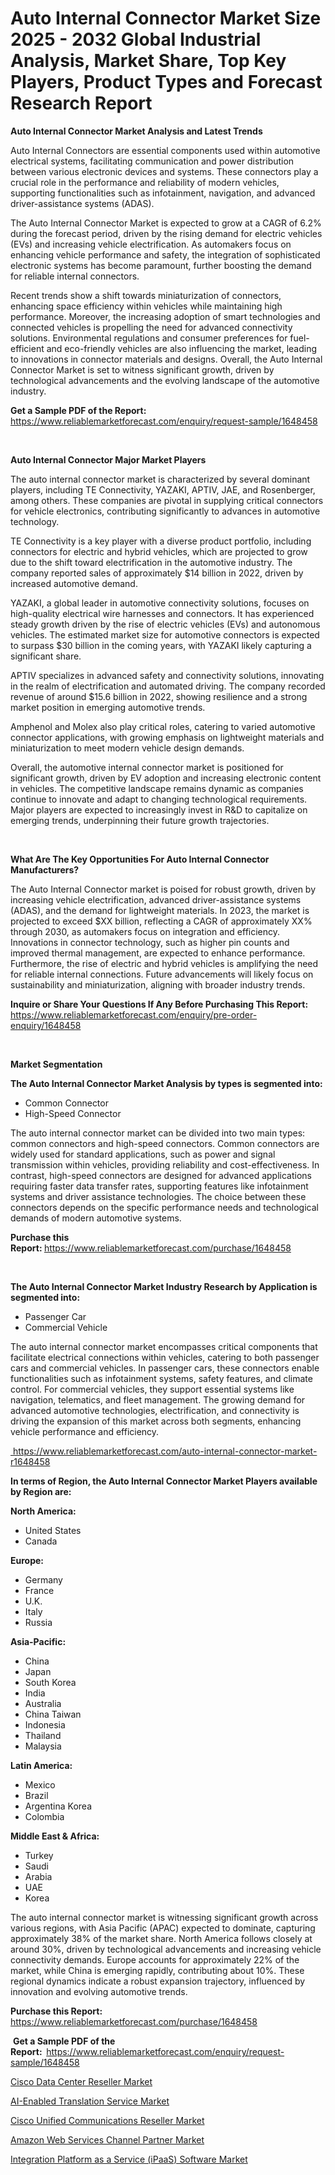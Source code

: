 <p><h1>Auto Internal Connector Market Size 2025 - 2032 Global Industrial Analysis, Market Share, Top Key Players, Product Types and Forecast Research Report</h1></p><p><strong>Auto Internal Connector Market Analysis and Latest Trends</strong></p>
<p><p>Auto Internal Connectors are essential components used within automotive electrical systems, facilitating communication and power distribution between various electronic devices and systems. These connectors play a crucial role in the performance and reliability of modern vehicles, supporting functionalities such as infotainment, navigation, and advanced driver-assistance systems (ADAS). </p><p>The Auto Internal Connector Market is expected to grow at a CAGR of 6.2% during the forecast period, driven by the rising demand for electric vehicles (EVs) and increasing vehicle electrification. As automakers focus on enhancing vehicle performance and safety, the integration of sophisticated electronic systems has become paramount, further boosting the demand for reliable internal connectors.</p><p>Recent trends show a shift towards miniaturization of connectors, enhancing space efficiency within vehicles while maintaining high performance. Moreover, the increasing adoption of smart technologies and connected vehicles is propelling the need for advanced connectivity solutions. Environmental regulations and consumer preferences for fuel-efficient and eco-friendly vehicles are also influencing the market, leading to innovations in connector materials and designs. Overall, the Auto Internal Connector Market is set to witness significant growth, driven by technological advancements and the evolving landscape of the automotive industry.</p></p>
<p><strong>Get a Sample PDF of the Report:&nbsp;</strong> <a href="https://www.reliablemarketforecast.com/enquiry/request-sample/1648458?utm_campaign=1885&utm_medium=2&utm_source=Github&utm_content=ia&utm_term=25032025&utm_id=auto-internal-connector">https://www.reliablemarketforecast.com/enquiry/request-sample/1648458</a></p>
<p>&nbsp;</p>
<p><strong>Auto Internal Connector Major Market Players</strong></p>
<p><p>The auto internal connector market is characterized by several dominant players, including TE Connectivity, YAZAKI, APTIV, JAE, and Rosenberger, among others. These companies are pivotal in supplying critical connectors for vehicle electronics, contributing significantly to advances in automotive technology.</p><p>TE Connectivity is a key player with a diverse product portfolio, including connectors for electric and hybrid vehicles, which are projected to grow due to the shift toward electrification in the automotive industry. The company reported sales of approximately $14 billion in 2022, driven by increased automotive demand.</p><p>YAZAKI, a global leader in automotive connectivity solutions, focuses on high-quality electrical wire harnesses and connectors. It has experienced steady growth driven by the rise of electric vehicles (EVs) and autonomous vehicles. The estimated market size for automotive connectors is expected to surpass $30 billion in the coming years, with YAZAKI likely capturing a significant share.</p><p>APTIV specializes in advanced safety and connectivity solutions, innovating in the realm of electrification and automated driving. The company recorded revenue of around $15.6 billion in 2022, showing resilience and a strong market position in emerging automotive trends.</p><p>Amphenol and Molex also play critical roles, catering to varied automotive connector applications, with growing emphasis on lightweight materials and miniaturization to meet modern vehicle design demands.</p><p>Overall, the automotive internal connector market is positioned for significant growth, driven by EV adoption and increasing electronic content in vehicles. The competitive landscape remains dynamic as companies continue to innovate and adapt to changing technological requirements. Major players are expected to increasingly invest in R&D to capitalize on emerging trends, underpinning their future growth trajectories.</p></p>
<p>&nbsp;</p>
<p><strong>What Are The Key Opportunities For Auto Internal Connector Manufacturers?</strong></p>
<p><p>The Auto Internal Connector market is poised for robust growth, driven by increasing vehicle electrification, advanced driver-assistance systems (ADAS), and the demand for lightweight materials. In 2023, the market is projected to exceed $XX billion, reflecting a CAGR of approximately XX% through 2030, as automakers focus on integration and efficiency. Innovations in connector technology, such as higher pin counts and improved thermal management, are expected to enhance performance. Furthermore, the rise of electric and hybrid vehicles is amplifying the need for reliable internal connections. Future advancements will likely focus on sustainability and miniaturization, aligning with broader industry trends.</p></p>
<p><strong>Inquire or Share Your Questions If Any Before Purchasing This Report:</strong> <a href="https://www.reliablemarketforecast.com/enquiry/pre-order-enquiry/1648458?utm_campaign=1885&utm_medium=2&utm_source=Github&utm_content=ia&utm_term=25032025&utm_id=auto-internal-connector">https://www.reliablemarketforecast.com/enquiry/pre-order-enquiry/1648458</a></p>
<p>&nbsp;</p>
<p><strong>Market Segmentation</strong></p>
<p><strong>The Auto Internal Connector Market Analysis by types is segmented into:</strong></p>
<p><ul><li>Common Connector</li><li>High-Speed Connector</li></ul></p>
<p><p>The auto internal connector market can be divided into two main types: common connectors and high-speed connectors. Common connectors are widely used for standard applications, such as power and signal transmission within vehicles, providing reliability and cost-effectiveness. In contrast, high-speed connectors are designed for advanced applications requiring faster data transfer rates, supporting features like infotainment systems and driver assistance technologies. The choice between these connectors depends on the specific performance needs and technological demands of modern automotive systems.</p></p>
<p><strong>Purchase this Report:&nbsp;</strong><a href="https://www.reliablemarketforecast.com/purchase/1648458?utm_campaign=1885&utm_medium=2&utm_source=Github&utm_content=ia&utm_term=25032025&utm_id=auto-internal-connector">https://www.reliablemarketforecast.com/purchase/1648458</a></p>
<p>&nbsp;</p>
<p><strong>The Auto Internal Connector Market Industry Research by Application is segmented into:</strong></p>
<p><ul><li>Passenger Car</li><li>Commercial Vehicle</li></ul></p>
<p><p>The auto internal connector market encompasses critical components that facilitate electrical connections within vehicles, catering to both passenger cars and commercial vehicles. In passenger cars, these connectors enable functionalities such as infotainment systems, safety features, and climate control. For commercial vehicles, they support essential systems like navigation, telematics, and fleet management. The growing demand for advanced automotive technologies, electrification, and connectivity is driving the expansion of this market across both segments, enhancing vehicle performance and efficiency.</p></p>
<p><a href="https://www.reliablemarketforecast.com/auto-internal-connector-market-r1648458?utm_campaign=1885&utm_medium=2&utm_source=Github&utm_content=ia&utm_term=25032025&utm_id=auto-internal-connector">&nbsp;https://www.reliablemarketforecast.com/auto-internal-connector-market-r1648458</a></p>
<p><strong>In terms of Region, the Auto Internal Connector Market Players available by Region are:</strong></p>
<p>
    <p> <strong> North America: </strong>
        <ul>
            <li>United States</li>
            <li>Canada</li>
        </ul>
        </p> 
    <p> <strong> Europe: </strong>
        <ul>
            <li>Germany</li>
            <li>France</li>
            <li>U.K.</li>
            <li>Italy</li>
            <li>Russia</li>
        </ul>
        </p> 
    <p> <strong> Asia-Pacific: </strong>
        <ul>
            <li>China</li>
            <li>Japan</li>
            <li>South Korea</li>
            <li>India</li>
            <li>Australia</li>
            <li>China Taiwan</li>
            <li>Indonesia</li>
            <li>Thailand</li>
            <li>Malaysia</li>
        </ul>
        </p> 
    <p> <strong> Latin America: </strong>
        <ul>
            <li>Mexico</li>
            <li>Brazil</li>
            <li>Argentina Korea</li>
            <li>Colombia</li>
        </ul>
        </p> 
    <p> <strong> Middle East & Africa: </strong>
        <ul>
            <li>Turkey</li>
            <li>Saudi</li>
            <li>Arabia</li>
            <li>UAE</li>
            <li>Korea</li>
        </ul>
    </p>
    </p>
<p><p>The auto internal connector market is witnessing significant growth across various regions, with Asia Pacific (APAC) expected to dominate, capturing approximately 38% of the market share. North America follows closely at around 30%, driven by technological advancements and increasing vehicle connectivity demands. Europe accounts for approximately 22% of the market, while China is emerging rapidly, contributing about 10%. These regional dynamics indicate a robust expansion trajectory, influenced by innovation and evolving automotive trends.</p></p>
<p><strong>Purchase this Report: </strong><a href="https://www.reliablemarketforecast.com/purchase/1648458?utm_campaign=1885&utm_medium=2&utm_source=Github&utm_content=ia&utm_term=25032025&utm_id=auto-internal-connector">https://www.reliablemarketforecast.com/purchase/1648458</a></p>
<p>&nbsp;<strong>Get a Sample PDF of the Report:&nbsp;&nbsp;</strong><a href="https://www.reliablemarketforecast.com/enquiry/request-sample/1648458?utm_campaign=1885&utm_medium=2&utm_source=Github&utm_content=ia&utm_term=25032025&utm_id=auto-internal-connector">https://www.reliablemarketforecast.com/enquiry/request-sample/1648458</a></p>
<p><strong></strong></p>
<p><p><a href="https://github.com/jolashta/Market-Research-Report-List-1/blob/main/cisco-data-center-reseller-market.md?utm_campaign=1885&utm_medium=2&utm_source=Github&utm_content=ia&utm_term=25032025&utm_id=auto-internal-connector">Cisco Data Center Reseller Market</a></p><p><a href="https://github.com/drevertevell/Market-Research-Report-List-1/blob/main/ai-enabled-translation-service-market.md?utm_campaign=1885&utm_medium=2&utm_source=Github&utm_content=ia&utm_term=25032025&utm_id=auto-internal-connector">AI-Enabled Translation Service Market</a></p><p><a href="https://github.com/lazregaartun/Market-Research-Report-List-1/blob/main/cisco-unified-communications-reseller-market.md?utm_campaign=1885&utm_medium=2&utm_source=Github&utm_content=ia&utm_term=25032025&utm_id=auto-internal-connector">Cisco Unified Communications Reseller Market</a></p><p><a href="https://github.com/ienamoun/Market-Research-Report-List-1/blob/main/amazon-web-services-channel-partner-market.md?utm_campaign=1885&utm_medium=2&utm_source=Github&utm_content=ia&utm_term=25032025&utm_id=auto-internal-connector">Amazon Web Services Channel Partner Market</a></p><p><a href="https://github.com/elhibacajka/Market-Research-Report-List-1/blob/main/integration-platform-as-a-service-ipaas-software-market.md?utm_campaign=1885&utm_medium=2&utm_source=Github&utm_content=ia&utm_term=25032025&utm_id=auto-internal-connector">Integration Platform as a Service (iPaaS) Software Market</a></p></p>